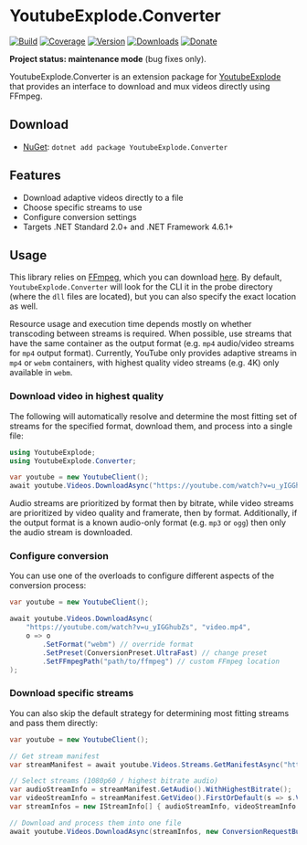 # YoutubeExplode.Converter

[![Build](https://github.com/Tyrrrz/YoutubeExplode.Converter/workflows/CI/badge.svg?branch=master)](https://github.com/Tyrrrz/YoutubeExplode.Converter/actions)
[![Coverage](https://codecov.io/gh/Tyrrrz/YoutubeExplode.Converter/branch/master/graph/badge.svg)](https://codecov.io/gh/Tyrrrz/YoutubeExplode.Converter)
[![Version](https://img.shields.io/nuget/v/YoutubeExplode.Converter.svg)](https://nuget.org/packages/YoutubeExplode.Converter)
[![Downloads](https://img.shields.io/nuget/dt/YoutubeExplode.Converter.svg)](https://nuget.org/packages/YoutubeExplode.Converter)
[![Donate](https://img.shields.io/badge/donate-$$$-purple.svg)](https://tyrrrz.me/donate)

**Project status: maintenance mode** (bug fixes only).

YoutubeExplode.Converter is an extension package for [YoutubeExplode](https://github.com/Tyrrrz/YoutubeExplode) that provides an interface to download and mux videos directly using FFmpeg.

## Download

- [NuGet](https://nuget.org/packages/YoutubeExplode.Converter): `dotnet add package YoutubeExplode.Converter`

## Features

- Download adaptive videos directly to a file
- Choose specific streams to use
- Configure conversion settings
- Targets .NET Standard 2.0+ and .NET Framework 4.6.1+

## Usage

This library relies on [FFmpeg](https://ffmpeg.org), which you can download [here](https://github.com/vot/ffbinaries-prebuilt). By default, `YoutubeExplode.Converter` will look for the CLI it in the probe directory (where the `dll` files are located), but you can also specify the exact location as well.

Resource usage and execution time depends mostly on whether transcoding between streams is required. When possible, use streams that have the same container as the output format (e.g. `mp4` audio/video streams for `mp4` output format). Currently, YouTube only provides adaptive streams in `mp4` or `webm` containers, with highest quality video streams (e.g. 4K) only available in `webm`.

### Download video in highest quality

The following will automatically resolve and determine the most fitting set of streams for the specified format, download them, and process into a single file:

```c#
using YoutubeExplode;
using YoutubeExplode.Converter;

var youtube = new YoutubeClient();
await youtube.Videos.DownloadAsync("https://youtube.com/watch?v=u_yIGGhubZs", "video.mp4");
```

Audio streams are prioritized by format then by bitrate, while video streams are prioritized by video quality and framerate, then by format. Additionally, if the output format is a known audio-only format (e.g. `mp3` or `ogg`) then only the audio stream is downloaded.

### Configure conversion

You can use one of the overloads to configure different aspects of the conversion process:

```c#
var youtube = new YoutubeClient();

await youtube.Videos.DownloadAsync(
    "https://youtube.com/watch?v=u_yIGGhubZs", "video.mp4",
    o => o
        .SetFormat("webm") // override format
        .SetPreset(ConversionPreset.UltraFast) // change preset
        .SetFFmpegPath("path/to/ffmpeg") // custom FFmpeg location
);
```

### Download specific streams

You can also skip the default strategy for determining most fitting streams and pass them directly:

```c#
var youtube = new YoutubeClient();

// Get stream manifest
var streamManifest = await youtube.Videos.Streams.GetManifestAsync("https://youtube.com/watch?v=u_yIGGhubZs");

// Select streams (1080p60 / highest bitrate audio)
var audioStreamInfo = streamManifest.GetAudio().WithHighestBitrate();
var videoStreamInfo = streamManifest.GetVideo().FirstOrDefault(s => s.VideoQualityLabel == "1080p60");
var streamInfos = new IStreamInfo[] { audioStreamInfo, videoStreamInfo };

// Download and process them into one file
await youtube.Videos.DownloadAsync(streamInfos, new ConversionRequestBuilder("video.mp4").Build());
```
